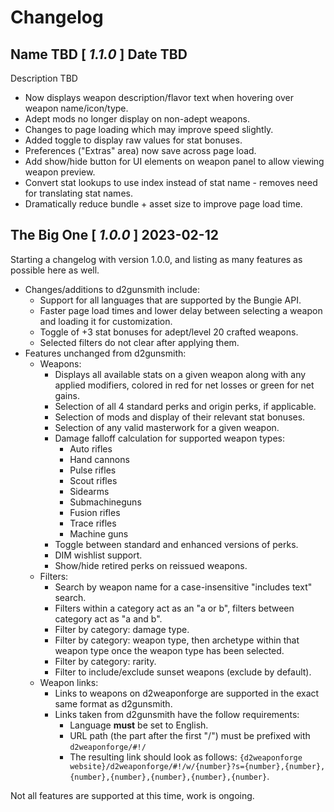 # Changelog

## **Name TBD** [ *1.1.0* ] Date TBD
Description TBD

* Now displays weapon description/flavor text when hovering over weapon name/icon/type.
* Adept mods no longer display on non-adept weapons.
* Changes to page loading which may improve speed slightly.
* Added toggle to display raw values for stat bonuses.
* Preferences ("Extras" area) now save across page load.
* Add show/hide button for UI elements on weapon panel to allow viewing weapon preview.
* Convert stat lookups to use index instead of stat name - removes need for translating stat names.
* Dramatically reduce bundle + asset size to improve page load time.

## **The Big One** [ *1.0.0* ] 2023-02-12
Starting a changelog with version 1.0.0, and listing as many features as possible here as well.

* Changes/additions to d2gunsmith include:
  * Support for all languages that are supported by the Bungie API.
  * Faster page load times and lower delay between selecting a weapon and loading it for customization.
  * Toggle of +3 stat bonuses for adept/level 20 crafted weapons.
  * Selected filters do not clear after applying them.
* Features unchanged from d2gunsmith:
  * Weapons:
    * Displays all available stats on a given weapon along with any applied modifiers, colored in red for net losses or green for net gains.
    * Selection of all 4 standard perks and origin perks, if applicable.
    * Selection of mods and display of their relevant stat bonuses.
    * Selection of any valid masterwork for a given weapon.
    * Damage falloff calculation for supported weapon types:
      * Auto rifles
      * Hand cannons
      * Pulse rifles
      * Scout rifles
      * Sidearms
      * Submachineguns
      * Fusion rifles
      * Trace rifles
      * Machine guns
    * Toggle between standard and enhanced versions of perks.
    * DIM wishlist support.
    * Show/hide retired perks on reissued weapons.
  * Filters:
    * Search by weapon name for a case-insensitive "includes text" search.
    * Filters within a category act as an "a or b", filters between category act as "a and b".
    * Filter by category: damage type.
    * Filter by category: weapon type, then archetype within that weapon type once the weapon type has been selected.
    * Filter by category: rarity.
    * Filter to include/exclude sunset weapons (exclude by default).
  * Weapon links:
    * Links to weapons on d2weaponforge are supported in the exact same format as d2gunsmith.
    * Links taken from d2gunsmith have the follow requirements:
      * Language **must** be set to English.
      * URL path (the part after the first "/") must be prefixed with `d2weaponforge/#!/`
      * The resulting link should look as follows: `{d2weaponforge website}/d2weaponforge/#!/w/{number}?s={number},{number},{number},{number},{number},{number},{number}`.

Not all features are supported at this time, work is ongoing.
